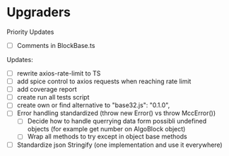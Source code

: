 # Upgraders

Priority Updates
- [ ] Comments in BlockBase.ts

Updates:
- [ ] rewrite axios-rate-limit to TS
- [ ] add spice control to axios requests when reaching rate limit 
- [ ] add coverage report
- [ ] create run all tests script
- [ ] create own or find alternative to "base32.js": "0.1.0",
- [ ] Error handling standardized (throw new Error() vs throw MccError())
  - [ ] Decide how to handle querrying data form possibli undefined objects (for example get number on AlgoBlock object)
  - [ ] Wrap all methods to try except in object base methods 
- [ ] Standardize json Stringify (one implementation and use it everywhere)
